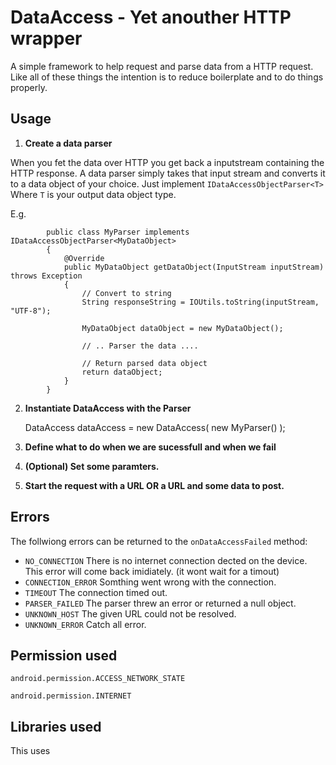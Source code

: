 DataAccess - Yet anouther HTTP wrapper
=========================

A simple framework to help request and parse data from a HTTP request.  Like all of these things the intention is to reduce boilerplate and to do things properly.



Usage
-----

 1. **Create a data parser**

When you fet the data over HTTP you get back a inputstream containing the HTTP response.  A data parser simply takes that input stream and converts it to a data object of your choice.  Just implement `IDataAccessObjectParser<T>` Where `T` is your output data object type.

E.g.

     		public class MyParser implements IDataAccessObjectParser<MyDataObject> 
			{
				@Override
				public MyDataObject getDataObject(InputStream inputStream) throws Exception 
				{
					// Convert to string
					String responseString = IOUtils.toString(inputStream, "UTF-8");
					
					MyDataObject dataObject = new MyDataObject();
					
					// .. Parser the data ....
					
					// Return parsed data object
					return dataObject;
				}
			}



 2. **Instantiate DataAccess with the Parser**

    DataAccess<MyDataObject> dataAccess = new DataAccess<MyDataObject>( new MyParser() );
    
 3. **Define what to do when we are sucessfull and when we fail**


 4. **(Optional) Set some paramters.**


 5. **Start the request with a URL OR a URL and some data to post.**






Errors
------

The follwiong errors can be returned to the `onDataAccessFailed` method:

 * `NO_CONNECTION`     There is no internet connection dected on the device.  This error will come back imidiately. (it wont wait for a timout)
 * `CONNECTION_ERROR`  Somthing went wrong with the connection.
 * `TIMEOUT`           The connection timed out.
 * `PARSER_FAILED`     The parser threw an error or returned a null object.
 * `UNKNOWN_HOST`      The given URL could not be resolved.
 * `UNKNOWN_ERROR`     Catch all error.


Permission used
---------------

`android.permission.ACCESS_NETWORK_STATE`

`android.permission.INTERNET`



Libraries used
--------------

This uses

